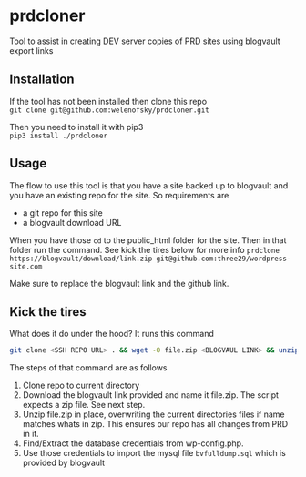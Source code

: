 # prdcloner
Tool to assist in creating DEV server copies of PRD sites using blogvault export links

## Installation
If the tool has not been installed then clone this repo  
`git clone git@github.com:welenofsky/prdcloner.git`

Then you need to install it with pip3  
`pip3 install ./prdcloner`

## Usage
The flow to use this tool is that you have a site backed up to blogvault and you have an existing repo for the site. So requirements are
- a git repo for this site
- a blogvault download URL

When you have those `cd` to the public_html folder for the site. Then in that folder run the command. See kick the tires below for more info
`prdclone https://blogvault/download/link.zip git@github.com:three29/wordpress-site.com`

Make sure to replace the blogvault link and the github link.

## Kick the tires
What does it do under the hood? It runs this command  
```bash
git clone <SSH REPO URL> . && wget -O file.zip <BLOGVAUL LINK> && unzip -o file.zip && grep -e 'DB_PASSWORD' -e 'DB_NAME' -e 'DB_USER' wp-config.php | sort | awk '{ print $2 }' | grep -oh "[\'\"].*[\'\"]" | tr '\n' ' ' | tr -d '"' | tr -d "'" | awk '{ system("mysql -u " $3 " --password=" $2 " " $1 " < bvfulldump.sql") }'
```

The steps of that command are as follows
1. Clone repo to current directory
2. Download the blogvault link provided and name it file.zip. The script expects a zip file. See next step.
3. Unzip file.zip in place, overwriting the current directories files if name matches whats in zip. This ensures our repo has all changes from PRD in it.
4. Find/Extract the database credentials from wp-config.php.
5. Use those credentials to import the mysql file `bvfulldump.sql` which is provided by blogvault
